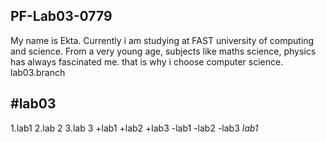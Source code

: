 ## PF-Lab03-0779
My name is Ekta. Currently i am studying at FAST university of computing and science. From a very young age, subjects like maths science, physics has always fascinated me. that is why i choose computer science.
lab03.branch
## #lab03
1.lab1 
2.lab 2
3.lab 3
+lab1
+lab2
+lab3
-lab1
-lab2
-lab3
*_lab1_*
